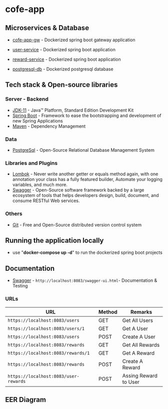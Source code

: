 # cofe-app

## Microservices & Database

* 	[cofe-app-gw](https://github.com/cengizbursali/cofe-app/tree/master/cofe-app-gw/) - Dockerized spring boot gateway application
* 	[user-service](https://github.com/cengizbursali/cofe-app/tree/master/user-service/) - Dockerized spring boot application
* 	[reward-service](https://github.com/cengizbursali/cofe-app/tree/master/reward-service/) - Dockerized spring boot application

* 	[postgresql-db](https://github.com/cengizbursali/cofe-app/tree/master/postgresql-db/) - Dockerized postgresql database



## Tech stack & Open-source libraries

### Server - Backend

* 	[JDK-11](https://www.oracle.com/java/technologies/javase-jdk11-downloads.html) - Java™ Platform, Standard Edition Development Kit
* 	[Spring Boot](https://spring.io/projects/spring-boot) - Framework to ease the bootstrapping and development of new Spring Applications
* 	[Maven](https://maven.apache.org/) - Dependency Management

### Data

* 	[PostgreSql](https://www.postgresql.org/) - Open-Source Relational Database Management System

###  Libraries and Plugins

* 	[Lombok](https://projectlombok.org/) - Never write another getter or equals method again, with one annotation your class has a fully featured builder, Automate your logging variables, and much more.
* 	[Swagger](https://swagger.io/) - Open-Source software framework backed by a large ecosystem of tools that helps developers design, build, document, and consume RESTful Web services.

### Others 

* 	[Git](https://git-scm.com/) - Free and Open-Source distributed version control system


## Running the application locally

*	use "**docker-compose up -d**" to run the dockerized spring boot projects

## Documentation

* 	[Swagger](http://localhost:8083/swagger-ui.html) - `http://localhost:8083/swagger-ui.html`- Documentation & Testing

### URLs

|                   URL                   | Method |          Remarks       |
|-----------------------------------------|--------|------------------------|
|`https://localhost:8083/users`           | GET    | Get All Users          |
|`https://localhost:8083/users/1`         | GET    | Get A User             |
|`https://localhost:8083/users`           | POST   | Create A User          |
|`https://localhost:8083/rewards`         | GET    | Get All Rewards        |
|`https://localhost:8083/rewards/1`       | GET    | Get A Reward           |
|`https://localhost:8083/rewards`         | POST   | Create A Reward        |
|`https://localhost:8083/user-rewards`    | POST   | Assing Reward to User  |



## EER Diagram





